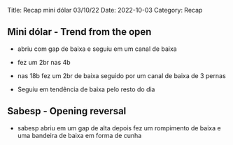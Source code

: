 Title: Recap mini dólar 03/10/22
Date: 2022-10-03
Category: Recap

## Mini dólar - Trend from the open

* abriu com gap de baixa  e seguiu em  um canal de baixa

* fez um 2br nas 4b

* nas 18b fez um 2br de baixa seguido por um canal de baixa de 3 pernas

* Seguiu em tendência de baixa pelo resto do dia

## Sabesp - Opening reversal

* sabesp abriu em um gap de alta depois fez um rompimento de baixa e uma bandeira de baixa em forma de cunha
